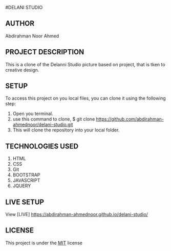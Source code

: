 #DELANI STUDIO

## AUTHOR
Abdirahman Noor Ahmed

## PROJECT DESCRIPTION 
This is a clone of the Delanni Studio picture based on project, that is tken to creative design.

## SETUP
To access this project  on you local files, you can clone it using the following step:
1. Open you terminal.
2. use this command to clone, $ git clone https://github.com/abdirahman-ahmednoor/delani-studio.git
3. This will clone the repository  into your local folder.

## TECHNOLOGIES USED
1. HTML
2. CSS
3. Git
4. BOOTSTRAP
5. JAVASCRIPT
6. JQUERY

## LIVE SETUP
View [LIVE]  https://abdirahman-ahmednoor.github.io/delani-studio/

## LICENSE
This project is under the [MIT](LICENSE) license